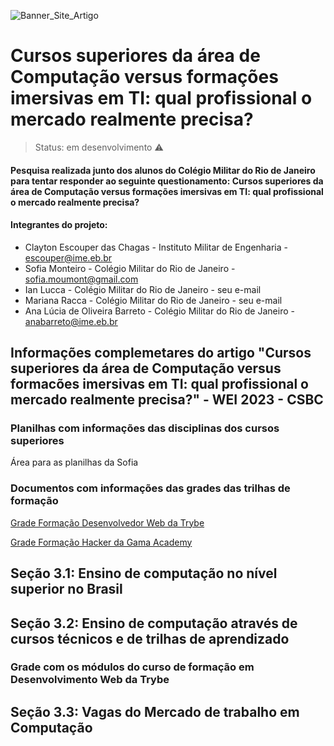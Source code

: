 ![Banner_Site_Artigo](https://user-images.githubusercontent.com/72030272/226209053-cb0d8631-66ce-4e14-a981-7c083db69e3d.png)

# Cursos superiores da área de Computação versus formações imersivas em TI: qual profissional o mercado realmente precisa?

> Status: em desenvolvimento ⚠️

#### Pesquisa realizada junto dos alunos do Colégio Militar do Rio de Janeiro para tentar responder ao seguinte questionamento: Cursos superiores da  área de Computação versus formações imersivas em TI: qual profissional o mercado realmente precisa?

#### Integrantes do projeto:
+ Clayton Escouper das Chagas - Instituto Militar de Engenharia - escouper@ime.eb.br
+ Sofia Monteiro - Colégio Militar do Rio de Janeiro - sofia.moumont@gmail.com
+ Ian Lucca - Colégio Militar do Rio de Janeiro - seu e-mail
+ Mariana Racca - Colégio Militar do Rio de Janeiro - seu e-mail
+ Ana Lúcia de Oliveira Barreto - Colégio Militar do Rio de Janeiro - anabarreto@ime.eb.br

## Informações complemetares do artigo "Cursos superiores da área de Computação versus formacões imersivas em TI: qual profissional o mercado realmente precisa?" - WEI 2023 - CSBC

### Planilhas com informações das disciplinas dos cursos superiores
Área para as planilhas da Sofia

### Documentos com informações das grades das trilhas de formação
[Grade Formação Desenvolvedor Web da Trybe](https://drive.google.com/file/d/1FkfTD4rQNvuHNckE4o53q0wt-Av3ji1C/view?usp=sharing)

[Grade Formação Hacker da Gama Academy](www.google.com)

## Seção 3.1: Ensino de computação no nível superior no Brasil

## Seção 3.2: Ensino de computação através de cursos técnicos e de trilhas de aprendizado

### Grade com os módulos do curso de formação em Desenvolvimento Web da Trybe

## Seção 3.3: Vagas do Mercado de trabalho em Computação

